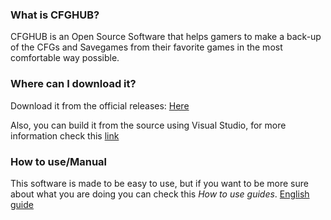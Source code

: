 ### **What is CFGHUB?**
CFGHUB is an Open Source Software that helps gamers to make a back-up of the CFGs and Savegames from their favorite games in the most comfortable way possible.

### **Where can I download it?**
Download it from the official releases: [Here](https://github.com/ichirodev/cfghub/releases)

Also, you can build it from the source using Visual Studio, for more information check this [link](https://docs.microsoft.com/en-us/visualstudio/ide/compiling-and-building-in-visual-studio?view=vs-2019)

### **How to use/Manual**
This software is made to be easy to use, but if you want to be more sure about what you are doing you can check this *How to use guides*.
[English guide](https://github.com/ichirodev/cfghub/blob/master/guides/english.pdf)
<!-- Someone help with this, please
[Guia en español](https://github.com/ichirodev/cfghub/blob/master/guides/spanish.pdf)
[日本語マニュアル](https://github.com/ichirodev/cfghub/blob/master/guides/japanese.pdf)
-->
